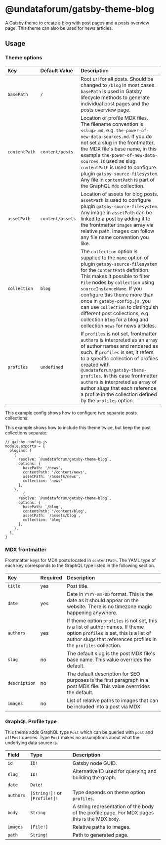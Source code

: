 # @undataforum/gatsby-theme-blog

A [Gatsby theme](https://www.gatsbyjs.org/docs/themes/) to create a blog with
post pages and a posts overview page. This theme can also be used for news
articles.

## Usage

### Theme options

| Key           | Default Value    | Description                                                                                                                                                                                                                                                                                                                                                                                                                                |
| :------------ | :--------------- | :----------------------------------------------------------------------------------------------------------------------------------------------------------------------------------------------------------------------------------------------------------------------------------------------------------------------------------------------------------------------------------------------------------------------------------------- |
| `basePath`    | `/`              | Root url for all posts. Should be changed to `/blog` in most cases. `basePath` is used in Gatsby lifecycle methods to generate individual post pages and the posts overview page.                                                                                                                                                                                                                                                          |
| `contentPath` | `content/posts`  | Location of profile MDX files. The filename convention is `<slug>.md`, e.g. `the-power-of-new-data-sources.md`. If you do not set a slug in the frontmatter, the MDX file's base name, in this example `the-power-of-new-data-sources`, is used as slug. `contentPath` is used to configure plugin `gatsby-source-filesystem`. Any file in `contentPath` is part of the GraphQL `Mdx` collection.                                          |
| `assetPath`   | `content/assets` | Location of assets for blog posts. `assetPath` is used to configure plugin `gatsby-source-filesystem`. Any image in `assetPath` can be linked to a post by adding it to the frontmatter `images` array via relative path. Images can follow any file name convention you like.                                                                                                                                                             |
| `collection`  | `blog`           | The `collection` option is supplied to the `name` option of plugin `gatsby-source-filesystem` for the `contentPath` definition. This makes it possible to filter `File` nodes by `collection` using `sourceInstanceName`. If you configure this theme more than once in `gatsby-config.js`, you can use `collection` to distinguish different post collections, e.g. collection `blog` for a blog and collection `news` for news articles. |
| `profiles`    | `undefined`      | If `profiles` is not set, frontmatter `authors` is interpreted as an array of author names and rendered as such. If `profiles` is set, it refers to a specific collection of profiles created with `@undataforum/gatsby-theme-profiles`. In this case frontmatter `authors` is interpreted as array of author slugs that each reference a profile in the collection defined by the `profiles` option.                                      |

This example config shows how to configure two separate posts collections:

This example shows how to include this theme twice, but keep the post
collections separate:

```
// gatsby-config.js
module.exports = {
  plugins: [
    {
      resolve: `@undataforum/gatsby-theme-blog`,
      options: {
        basePath: '/news',
        contentPath: '/content/news',
        assetPath: '/assets/news',
        collection: 'news'
      },
    },
        {
      resolve: `@undataforum/gatsby-theme-blog`,
      options: {
        basePath: `/blog`,
        contentPath: '/content/blog',
        assetPath: `/assets/blog`,
        collection: 'blog`
      },
    },
  ],
}
```

### MDX frontmatter

Frontmatter keys for MDX posts located in `contentPath`. The YAML type of each
key corresponds to the GraphQL type listed in the following section.

| Key           | Required | Description                                                                                                                                                                                     |
| :------------ | :------- | :---------------------------------------------------------------------------------------------------------------------------------------------------------------------------------------------- |
| `title`       | yes      | Post title.                                                                                                                                                                                     |
| `date`        | yes      | Date in `YYYY-mm-DD` format. This is the date as it should appear on the website. There is no timezone magic happening anywhere.                                                                |
| `authors`     | yes      | If theme option `profiles` is not set, this is a list of author names. If theme option `profiles` is set, this is a list of author slugs that references profiles in the `profiles` collection. |
| `slug`        | no       | The default slug is the post MDX file's base name. This value overrides the default.                                                                                                            |
| `description` | no       | The default description for SEO purposes is the first paragraph in a post MDX file. This value overrrides the default.                                                                          |
| `images`      | no       | List of relative paths to images that can be included into a post via MDX.                                                                                                                      |

### GraphQL Profile type

This theme adds GraphQL type `Post` which can be queried with `post` and
`allPost` queries. Type `Post` makes no assumptions about what the underlying
data source is.

| Field     | Type                          | Description                                                                                    |
| :-------- | :---------------------------- | :--------------------------------------------------------------------------------------------- |
| `id`      | `ID!`                         | Gatsby node GUID.                                                                              |
| `slug`    | `ID!`                         | Alternative ID used for querying and building the graph.                                       |
| `date`    | `Date!`                       |                                                                                                |
| `authors` | `[String!]!` or `[Profile!]!` | Type depends on theme option `profiles`.                                                       |
| `body`    | `String`                      | A string representation of the body of the profile page. For MDX pages this is the MDX `body`. |
| `images`  | `[File!]`                     | Relative paths to images.                                                                      |
| `path`    | `String!`                     | Path to generated page.                                                                        |
